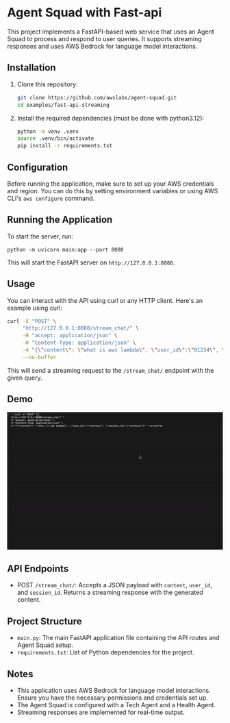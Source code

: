 # Agent Squad with Fast-api

This project implements a FastAPI-based web service that uses an Agent Squad to process and respond to user queries. It supports streaming responses and uses AWS Bedrock for language model interactions.

## Installation

1. Clone this repository:
   ```bash
   git clone https://github.com/awslabs/agent-squad.git
   cd examples/fast-api-streaming
   ```

2. Install the required dependencies (must be done with python3.12):
   ```bash
   python -m venv .venv
   source .venv/bin/activate
   pip install -r requirements.txt
   ```

## Configuration

Before running the application, make sure to set up your AWS credentials and region. You can do this by setting environment variables or using AWS CLI's `aws configure` command.

## Running the Application

To start the server, run:

```
python -m uvicorn main:app --port 8080
```

This will start the FastAPI server on `http://127.0.0.1:8080`.

## Usage

You can interact with the API using curl or any HTTP client. Here's an example using curl:

```bash
curl -X "POST" \
     "http://127.0.0.1:8080/stream_chat/" \
     -H "accept: application/json" \
     -H "Content-Type: application/json" \
     -d "{\"content\": \"what is aws lambda\", \"user_id\":\"01234\", \"session_id\":\"012345\"}" \
     --no-buffer
```

This will send a streaming request to the `/stream_chat/` endpoint with the given query.

## Demo

![](./fast-api-streaming.gif)


## API Endpoints

- POST `/stream_chat/`: Accepts a JSON payload with `content`, `user_id`, and `session_id`. Returns a streaming response with the generated content.

## Project Structure

- `main.py`: The main FastAPI application file containing the API routes and Agent Squad setup.
- `requirements.txt`: List of Python dependencies for the project.

## Notes

- This application uses AWS Bedrock for language model interactions. Ensure you have the necessary permissions and credentials set up.
- The Agent Squad is configured with a Tech Agent and a Health Agent.
- Streaming responses are implemented for real-time output.